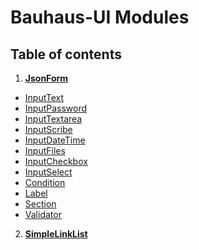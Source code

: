 # Bauhaus-UI Modules

## Table of contents

1. **[JsonForm](form/JsonForm.md)**
 * [InputText](form/InputText.md)
 * [InputPassword](form/InputPassword.md)
 * [InputTextarea](form/InputTextarea.md)
 * [InputScribe](form/InputScribe.md)
 * [InputDateTime](form/InputDateTime.md)
 * [InputFiles](form/InputFiles.md)
 * [InputCheckbox](form/InputCheckbox.md)
 * [InputSelect](form/InputSelect.md)
 * [Condition](form/Condition.md)
 * [Label](form/Label.md)
 * [Section](form/Section.md)
 * [Validator](form/Validator.md)
2. **[SimpleLinkList](SimpleLinkList.md)**
